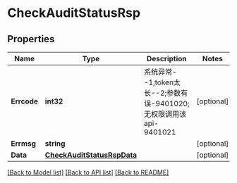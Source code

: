 # CheckAuditStatusRsp

## Properties

Name | Type | Description | Notes
------------ | ------------- | ------------- | -------------
**Errcode** | **int32** | 系统异常--1;token太长--2;参数有误-9401020;无权限调用该api-9401021 | [optional] 
**Errmsg** | **string** |  | [optional] 
**Data** | [**CheckAuditStatusRspData**](CheckAuditStatusRsp_data.md) |  | [optional] 

[[Back to Model list]](../README.md#documentation-for-models) [[Back to API list]](../README.md#documentation-for-api-endpoints) [[Back to README]](../README.md)


